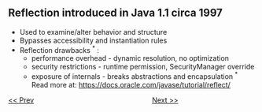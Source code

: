 ## Reflection introduced in Java 1.1 circa 1997
* Used to examine/alter behavior and structure
* Bypasses accessibility and instantiation rules
* Reflection drawbacks <sup>*</sup> :
  * performance overhead - dynamic resolution, no optimization
  * security restrictions - runtime permission, SecurityManager override
  * exposure of internals - breaks abstractions and encapsulation
<sup>*</sup>  Read more at: https://docs.oracle.com/javase/tutorial/reflect/

[<< Prev](page05.md) 
&#160;&#160;&#160;&#160;&#160;&#160;&#160;&#160;&#160;&#160;&#160;
&#160;&#160;&#160;&#160;&#160;&#160;&#160;&#160;&#160;&#160;&#160;
&#160;&#160;&#160;&#160;&#160;&#160;&#160;&#160;&#160;&#160;&#160;
&#160;&#160;&#160;&#160;&#160;&#160;&#160;&#160;&#160;&#160;&#160;
&#160;&#160;&#160;&#160;&#160;&#160;&#160;&#160;&#160;&#160;&#160; 
[Next >>](page07.md) 

